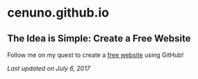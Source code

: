 # cenuno.github.io

## The Idea is Simple: Create a Free Website

Follow me on my quest to create a [free website](https://cenuno.github.io/) using GitHub!

*Last updated on July 6, 2017*

